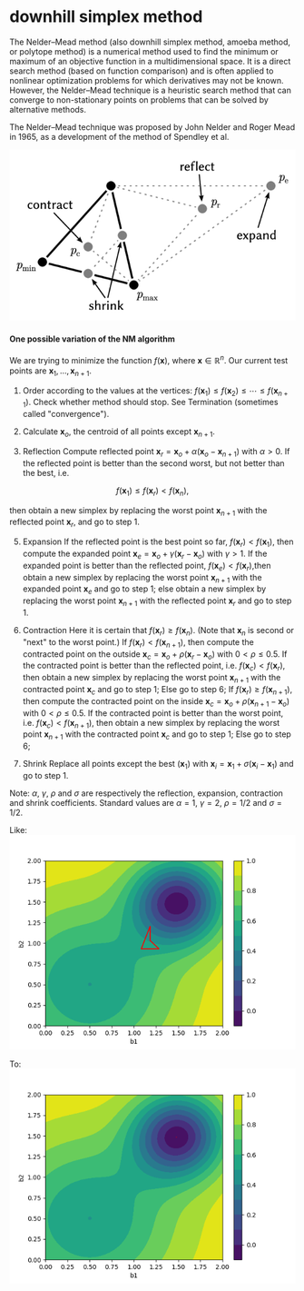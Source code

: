 # downhill simplex method
The Nelder–Mead method (also downhill simplex method, amoeba method, or polytope method) is a numerical method used to find the minimum or maximum of an objective function in a multidimensional space. It is a direct search method (based on function comparison) and is often applied to nonlinear optimization problems for which derivatives may not be known. However, the Nelder–Mead technique is a heuristic search method that can converge to non-stationary points on problems that can be solved by alternative methods.

The Nelder–Mead technique was proposed by John Nelder and Roger Mead in 1965, as a development of the method of Spendley et al.

![0](n401.png)

#### One possible variation of the NM algorithm
We are trying to minimize the function $f({\mathbf  x})$, where ${\displaystyle \mathbf {x} \in \mathbb {R} ^{n}}$. Our current test points are ${\displaystyle \mathbf {x} _{1},\ldots ,\mathbf {x} _{n+1}}.$

1. Order 
according to the values at the vertices: ${\displaystyle f(\mathbf {x} _{1})\le f(\mathbf {x} _{2})\le \cdots \le f(\mathbf {x} _{n+1}).}$
Check whether method should stop. See Termination (sometimes called "convergence").

2. Calculate 
${\displaystyle \mathbf {x} _{o}}$, the centroid of all points except ${\displaystyle \mathbf {x} _{n+1}}.$

3. Reflection
Compute reflected point ${\displaystyle \mathbf {x} _{r}=\mathbf {x} _{o}+\alpha (\mathbf {x} _{o}-\mathbf {x} _{n+1})}$ with $\alpha >0.$
If the reflected point is better than the second worst, but not better than the best, i.e.

$${\displaystyle f(\mathbf {x} _{1})\le f(\mathbf {x} _{r})<f(\mathbf {x} _{n})},$$

then obtain a new simplex by replacing the worst point ${\displaystyle \mathbf {x} _{n+1}}$ with the reflected point ${\displaystyle \mathbf {x} _{r}},$ and go to step 1.

5. Expansion
If the reflected point is the best point so far, ${\displaystyle f(\mathbf {x} _{r})<f(\mathbf {x} _{1})},$ then compute the expanded point ${\displaystyle \mathbf {x} _{e}=\mathbf {x} _{o}+\gamma (\mathbf {x} _{r}-\mathbf {x} _{o})}$ with $\gamma >1.$
If the expanded point is better than the reflected point, ${\displaystyle f(\mathbf {x} _{e})<f(\mathbf {x} _{r})},$then obtain a new simplex by replacing the worst point ${\displaystyle \mathbf {x} _{n+1}}$ with the expanded point ${\displaystyle \mathbf {x} _{e}}$ and go to step 1;
else obtain a new simplex by replacing the worst point ${\displaystyle \mathbf {x} _{n+1}}$ with the reflected point ${\displaystyle \mathbf {x} _{r}}$ and go to step 1.

6. Contraction
Here it is certain that ${\displaystyle f(\mathbf {x} _{r})\geq f(\mathbf {x} _{n})}$. (Note that ${\displaystyle \mathbf {x} _{n}}$ is second or "next" to the worst point.)
If ${\displaystyle f(\mathbf {x} _{r})<f(\mathbf {x} _{n+1})},$ then compute the contracted point on the outside ${\displaystyle \mathbf {x} _{c}=\mathbf {x} _{o}+\rho (\mathbf {x} _{r}-\mathbf {x} _{o})}$ with ${\displaystyle 0<\rho \leq 0.5}.$ 
If the contracted point is better than the reflected point, i.e. ${\displaystyle f(\mathbf {x} _{c})<f(\mathbf {x} _{r})},$ then obtain a new simplex by replacing the worst point ${\displaystyle \mathbf {x} _{n+1}}$ with the contracted point ${\displaystyle \mathbf {x} _{c}}$ and go to step 1;
Else go to step 6;
If ${\displaystyle f(\mathbf {x} _{r})\ge f(\mathbf {x} _{n+1})},$ then compute the contracted point on the inside ${\displaystyle \mathbf {x} _{c}=\mathbf {x} _{o}+\rho (\mathbf {x} _{n+1}-\mathbf {x} _{o})}$ with ${\displaystyle 0<\rho \leq 0.5}.$
If the contracted point is better than the worst point, i.e. 
${\displaystyle f(\mathbf {x} _{c})<f(\mathbf {x} _{n+1})},$
then obtain a new simplex by replacing the worst point ${\displaystyle \mathbf {x} _{n+1}}$ with the contracted point ${\displaystyle \mathbf {x} _{c}}$ and go to step 1;
Else go to step 6;

7. Shrink
Replace all points except the best $({\displaystyle \mathbf {x} _{1}})$ with ${\displaystyle \mathbf {x} _{i}=\mathbf {x} _{1}+\sigma (\mathbf {x} _{i}-\mathbf {x} _{1})}$ and go to step 1.

Note: $\alpha$, $\gamma$, $\rho$ and $\sigma$  are respectively the reflection, expansion, contraction and shrink coefficients. Standard values are $\alpha =1$, $\gamma = 2$, ${\displaystyle \rho =1/2}$ and ${\displaystyle \sigma =1/2}.$

Like:
![0](n402.png)

To:
![0](n403.png)
